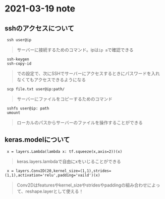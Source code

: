 # 2021-03-19 note

## sshのアクセスについて
     ssh user@ip
> サーバーに接続するためのコマンド。ipは``ip a``で確認できる

     ssh-keygen
     ssh-copy-id  
> での設定で、次にSSHでサーバーにアクセスするときにパスワードを入れなくてもアクセスできるようになる

     scp file.txt user@ip:path/

> サーバーにファイルをコピーするためのコマンド

     sshfs user@ip: path
     umount
> ローカルのパスからサーバーのファイルを操作することができる
> 


## keras.modelについて

     x = layers.Lambda(lambda x: tf.squeeze(x,axis=2))(x)
> keras.layers.lambdaで自由にxをいじることができる
> 
     x = layers.Conv2D(20,kernel_size=(1,1),strides=(1,1),activation='relu',padding='vaild')(x)
> Conv2Dはfeaturesやkernel_sizeやstridesやpaddingの組み合わせによって、reshape.layerとして使える！
